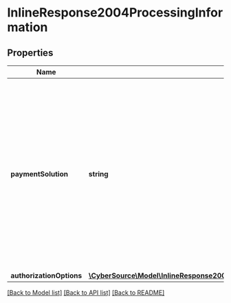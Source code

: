 # InlineResponse2004ProcessingInformation

## Properties
Name | Type | Description | Notes
------------ | ------------- | ------------- | -------------
**paymentSolution** | **string** | Type of digital payment solution that is being used for the transaction. Possible Values:   - **visacheckout**: Visa Checkout.  - **001**: Apple Pay.  - **005**: Masterpass. Required for Masterpass transactions on OmniPay Direct.  - **006**: Android Pay.  - **008**: Samsung Pay. | [optional] 
**authorizationOptions** | [**\CyberSource\Model\InlineResponse2004ProcessingInformationAuthorizationOptions**](InlineResponse2004ProcessingInformationAuthorizationOptions.md) |  | [optional] 

[[Back to Model list]](../README.md#documentation-for-models) [[Back to API list]](../README.md#documentation-for-api-endpoints) [[Back to README]](../README.md)


